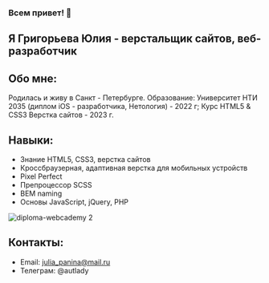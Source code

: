 ### Всем привет! 👋
## Я Григорьева Юлия - верстальщик сайтов, веб-разработчик

## Обо мне:

Родилась и живу в Санкт - Петербурге. Образование: Университет НТИ 2035 (диплом iOS - разработчика, Нетология) - 2022 г; Курс HTML5 & CSS3 Верстка сайтов - 2023 г. 

## Навыки:
* Знание HTML5, CSS3, верстка сайтов
* Кроссбраузерная, адаптивная верстка для мобильных устройств
* Pixel Perfect
* Препроцессор SCSS
* BEM naming
* Основы JavaScript, jQuery, PHP
  
![diploma-webcademy 2](https://github.com/autlady/autlady/assets/98653699/5ea85c00-c4ea-43b6-8934-25c917d37295)

## Контакты:

* Email: julia_panina@mail.ru
* Телеграм: @autlady
